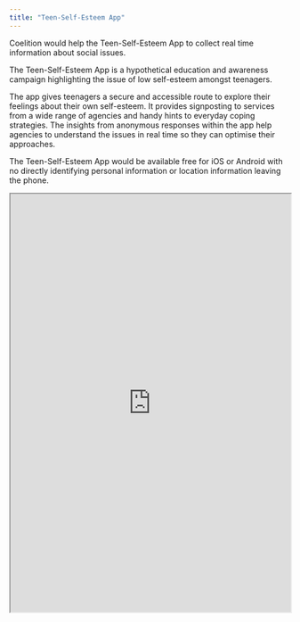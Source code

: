 ```yaml
---
title: "Teen-Self-Esteem App"
---
```


Coelition would help the Teen-Self-Esteem App to collect real time information about social issues.

The Teen-Self-Esteem App is a hypothetical education and awareness campaign highlighting the issue of low self-esteem amongst teenagers.

The app gives teenagers a secure and accessible route to explore their feelings about their own self-esteem. It provides signposting to services from a wide range of agencies and handy hints to everyday coping strategies. The insights from anonymous responses within the app help agencies to understand the issues in real time so they can optimise their approaches.

The Teen-Self-Esteem App would be available free for iOS or Android with no directly identifying personal information or location information leaving the phone.


<iframe height="750" width="100%" src="https://ewelton.github.io/ktest/wiki.html#Teen-Self-Esteem%20App"></iframe>

